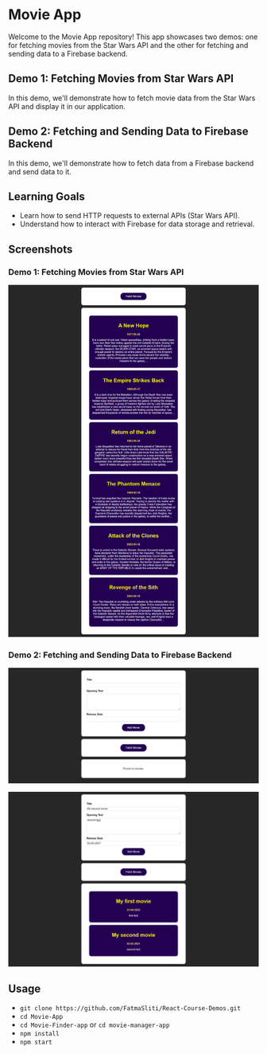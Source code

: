# Movie App

Welcome to the Movie App repository!
This app showcases two demos: one for fetching movies from the Star Wars API and the other for fetching and sending data to a Firebase backend.

## Demo 1: Fetching Movies from Star Wars API

In this demo, we'll demonstrate how to fetch movie data from the Star Wars API and display it in our application.

## Demo 2: Fetching and Sending Data to Firebase Backend

In this demo, we'll demonstrate how to fetch data from a Firebase backend and send data to it.

## Learning Goals

- Learn how to send HTTP requests to external APIs (Star Wars API).
- Understand how to interact with Firebase for data storage and retrieval.

## Screenshots

### Demo 1: Fetching Movies from Star Wars API
  
![Star Wars API Demo](img/onee.png)

### Demo 2: Fetching and Sending Data to Firebase Backend

![Firebase Demo](img/two.png)

![Firebase Demo](img/one.png)

## Usage
- `git clone https://github.com/FatmaSliti/React-Course-Demos.git`
- `cd Movie-App`
- `cd Movie-Finder-app` or `cd movie-manager-app`
- `npm install`
- `npm start`
